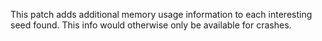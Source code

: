 This patch adds additional memory usage information to each interesting seed found. This info would otherwise only be available for crashes.